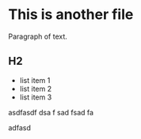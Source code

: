 # This is another file

Paragraph of text.

## H2

- list item 1
- list item 2
- list item 3


asdfasdf
dsa
f
sad
fsad
fa


adfasd
